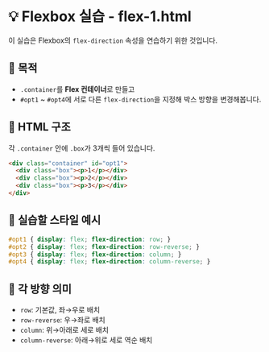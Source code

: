 # 💡 Flexbox 실습 - flex-1.html

이 실습은 Flexbox의 `flex-direction` 속성을 연습하기 위한 것입니다.

## 🎯 목적
- `.container`를 **Flex 컨테이너**로 만들고
- `#opt1` ~ `#opt4`에 서로 다른 `flex-direction`을 지정해 박스 방향을 변경해봅니다.

## 🧱 HTML 구조

각 `.container` 안에 `.box`가 3개씩 들어 있습니다.

```html
<div class="container" id="opt1">
  <div class="box"><p>1</p></div>
  <div class="box"><p>2</p></div>
  <div class="box"><p>3</p></div>
</div>
```

## 🎨 실습할 스타일 예시

```css
#opt1 { display: flex; flex-direction: row; }
#opt2 { display: flex; flex-direction: row-reverse; }
#opt3 { display: flex; flex-direction: column; }
#opt4 { display: flex; flex-direction: column-reverse; }
```

## 📝 각 방향 의미
- `row`: 기본값, 좌→우로 배치
- `row-reverse`: 우→좌로 배치
- `column`: 위→아래로 세로 배치
- `column-reverse`: 아래→위로 세로 역순 배치
